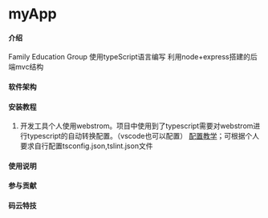 ﻿# myApp

#### 介绍
Family Education Group
使用typeScript语言编写
利用node+express搭建的后端mvc结构

#### 软件架构

#### 安装教程
1. 开发工具个人使用webstrom。项目中使用到了typescript需要对webstrom进行typescript的自动转换配置。（vscode也可以配置）
[配置教学](https://www.jianshu.com/p/f59b522b447b)；可根据个人要求自行配置tsconfig.json,tslint.json文件

#### 使用说明


#### 参与贡献



#### 码云特技
